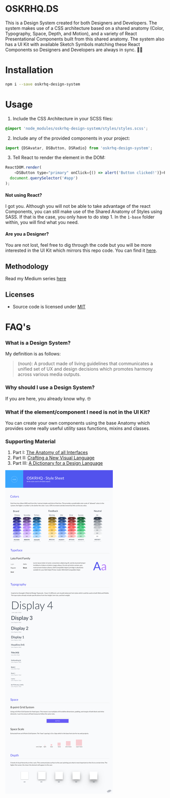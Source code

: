 # **OSKRHQ.DS**
This is a Design System created for both Designers and Developers. The system makes use of a CSS architecture based on a shared anatomy (Color, Typography, Space, Depth, and Motion), and a variety of React Presentational Components built from this shared anatomy. The system also has a UI Kit with available Sketch Symbols matching these React Components so Designers and Developers are always in sync. 🤙🏽 

# **Installation**
```sh
npm i --save oskrhq-design-system
```

# **Usage**
1. Include the CSS Architecture in your SCSS files:

```scss
@import 'node_modules/oskrhq-design-system/styles/styles.scss';
```

2. Include any of the provided components in your project:

```javascript
import {DSAvatar, DSButton, DSRadio} from 'oskrhq-design-system';
```

3. Tell React to render the element in the DOM:

```javascript
ReactDOM.render(
    <DSButton type="primary" onClick={() => alert('Button clicked!')}>Press Me</DSButton>,
  document.querySelector('#app')
);
```

#### **Not using React?**
I got you. Although you will not be able to take advantage of the react Components, you can still make use of the Shared Anatomy of Styles using SASS. If that is the case, you only have to do step 1. In the `1-base` folder within, you will find what you need. 

#### **Are you a Designer?**
You are not lost, feel free to dig through the code but you will be more interested in the UI Kit which mirrors this repo code. You can find it [here](https://github.com/ogonzal87/oskrhq-uikit).

## Methodology
Read my Medium series [here](https://medium.muz.li/the-anatomy-of-all-digital-interfaces-11d43f55eaf)

## Licenses
* Source code is licensed under [MIT](https://opensource.org/licenses/MIT)

# FAQ's

### What is a Design System?
My definition is as follows: 
> (noun): A product made of living guidelines that communicates a unified set of UX and design decisions which promotes harmony across various media outputs.

### Why should I use a Design System?
If you are here, you already know why. 🤓

### What if the element/component I need is not in the UI Kit?
You can create your own components using the base Anatomy which provides some really useful utility sass functions, mixins and classes.  

### Supporting Material
1) Part I: [The Anatomy of all Interfaces](https://medium.muz.li/the-anatomy-of-all-digital-interfaces-11d43f55eaf)
2) Part II: [Crafting a New Visual Language](https://medium.muz.li/crafting-a-new-visual-language-912d3ac8df43)
2) Part III: [A Dictionary for a Design Language](https://blog.prototypr.io/a-dictionary-for-a-design-language-3afae1579586)

![Screenshot](./oskrhq-style-sheet.png)
